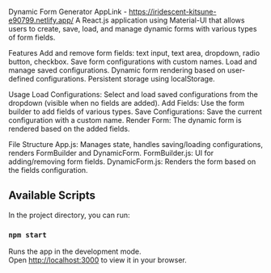Dynamic Form Generator
AppLink - https://iridescent-kitsune-e90799.netlify.app/
A React.js application using Material-UI that allows users to create, save, load, and manage dynamic forms with various types of form fields.

Features
  Add and remove form fields: text input, text area, dropdown, radio button, checkbox.
  Save form configurations with custom names.
  Load and manage saved configurations.
  Dynamic form rendering based on user-defined configurations.
  Persistent storage using localStorage.
  
Usage
  Load Configurations: Select and load saved configurations from the dropdown (visible when no fields are added).
  Add Fields: Use the form builder to add fields of various types.
  Save Configurations: Save the current configuration with a custom name.
  Render Form: The dynamic form is rendered based on the added fields.

File Structure
  App.js: Manages state, handles saving/loading configurations, renders FormBuilder and DynamicForm.
  FormBuilder.js: UI for adding/removing form fields.
  DynamicForm.js: Renders the form based on the fields configuration.

## Available Scripts
In the project directory, you can run:

### `npm start`

Runs the app in the development mode.\
Open [http://localhost:3000](http://localhost:3000) to view it in your browser.
